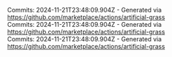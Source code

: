 Commits: 2024-11-21T23:48:09.904Z - Generated via https://github.com/marketplace/actions/artificial-grass
<br>
Commits: 2024-11-21T23:48:09.904Z - Generated via https://github.com/marketplace/actions/artificial-grass
<br>
Commits: 2024-11-21T23:48:09.904Z - Generated via https://github.com/marketplace/actions/artificial-grass
<br>
